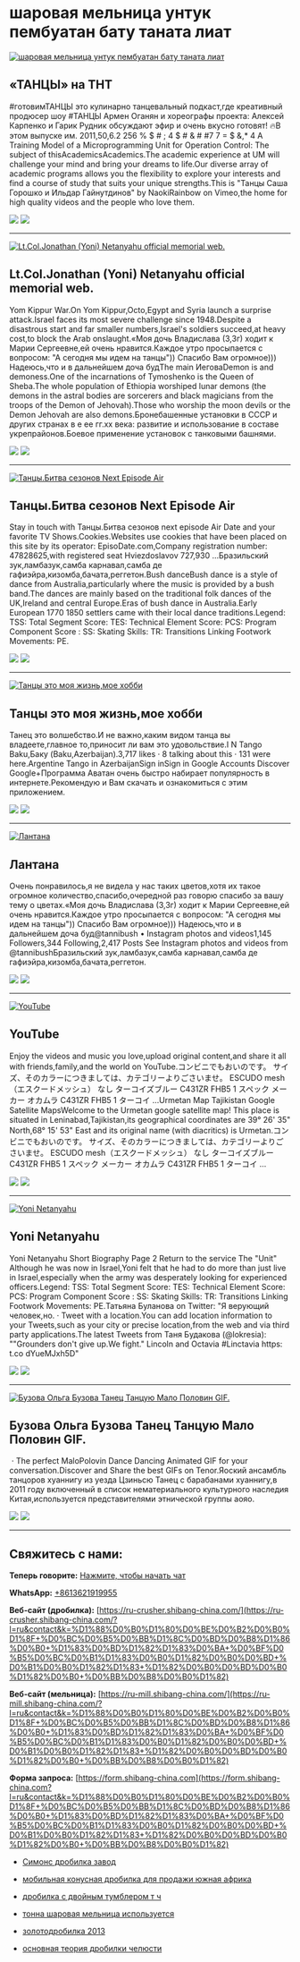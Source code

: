 # шаровая мельница унтук пембуатан бату таната лиат

<a href="https://swt.shibang-china.com/?l=ru&img&k=%D1%88%D0%B0%D1%80%D0%BE%D0%B2%D0%B0%D1%8F+%D0%BC%D0%B5%D0%BB%D1%8C%D0%BD%D0%B8%D1%86%D0%B0+%D1%83%D0%BD%D1%82%D1%83%D0%BA+%D0%BF%D0%B5%D0%BC%D0%B1%D1%83%D0%B0%D1%82%D0%B0%D0%BD+%D0%B1%D0%B0%D1%82%D1%83+%D1%82%D0%B0%D0%BD%D0%B0%D1%82%D0%B0+%D0%BB%D0%B8%D0%B0%D1%82" target="_blank">![шаровая мельница унтук пембуатан бату таната лиат](http://static.shibang-china.com/all-800x300/418.jpg)</a>

## &#171;ТАНЦЫ&#187; на ТНТ
#готовимТАНЦЫ это кулинарно танцевальный подкаст,где креативный продюсер шоу #ТАНЦЫ Армен Оганян и хореографы проекта: Алексей Карпенко и Гарик Рудник обсуждают эфир и очень вкусно готовят! 🔥В этом выпуске им. 2011,50,6.2 256 % $ # ; 4 $ # &amp; # #7 7 = $ &amp;,* 4 A Training Model of a Microprogramming Unit for Operation Control: The subject of thisAcademicsAcademics.The academic experience at UM will challenge your mind and bring your dreams to life.Our diverse array of academic programs allows you the flexibility to explore your interests and find a course of study that suits your unique strengths.This is &quot;Танцы Саша Горошко и Ильдар Гайнутдинов&quot; by NaokiRainbow on Vimeo,the home for high quality videos and the people who love them.


<a href="https://whatsapp.shibangsoft.com/WhatsApp.php" target="_blank" title="WhatsApp">![](http://static.shibang-china.com/icon/whatsapp.png)</a> <a href="https://swt.shibang-china.com/?l=ru&icon&k=%D1%88%D0%B0%D1%80%D0%BE%D0%B2%D0%B0%D1%8F+%D0%BC%D0%B5%D0%BB%D1%8C%D0%BD%D0%B8%D1%86%D0%B0+%D1%83%D0%BD%D1%82%D1%83%D0%BA+%D0%BF%D0%B5%D0%BC%D0%B1%D1%83%D0%B0%D1%82%D0%B0%D0%BD+%D0%B1%D0%B0%D1%82%D1%83+%D1%82%D0%B0%D0%BD%D0%B0%D1%82%D0%B0+%D0%BB%D0%B8%D0%B0%D1%82" target="_blank">![](http://static.shibang-china.com/icon/chat-ru.png)</a>

---

<a href="https://swt.shibang-china.com/?l=ru&img&k=%D1%88%D0%B0%D1%80%D0%BE%D0%B2%D0%B0%D1%8F+%D0%BC%D0%B5%D0%BB%D1%8C%D0%BD%D0%B8%D1%86%D0%B0+%D1%83%D0%BD%D1%82%D1%83%D0%BA+%D0%BF%D0%B5%D0%BC%D0%B1%D1%83%D0%B0%D1%82%D0%B0%D0%BD+%D0%B1%D0%B0%D1%82%D1%83+%D1%82%D0%B0%D0%BD%D0%B0%D1%82%D0%B0+%D0%BB%D0%B8%D0%B0%D1%82" target="_blank">![Lt.Col.Jonathan (Yoni) Netanyahu official memorial web.](http://static.shibang-china.com/all-800x300/885.jpg)</a>

## Lt.Col.Jonathan (Yoni) Netanyahu official memorial web.
Yom Kippur War.On Yom Kippur,Octo,Egypt and Syria launch a surprise attack.Israel faces its most severe challenge since 1948.Despite a disastrous start and far smaller numbers,Israel's soldiers succeed,at heavy cost,to block the Arab onslaught.&#171;Моя дочь Владислава (3,3г) ходит к Марии Сергеевне,ей очень нравится.Каждое утро просыпается с вопросом: &quot;А сегодня мы идем на танцы&quot;)) Спасибо Вам огромное))) Надеюсь,что и в дальнейшем доча будThe main ИеговаDemon is and demoness.One of the incarnations of Tymoshenko is the Queen of Sheba.The whole population of Ethiopia worshiped lunar demons (the demons in the astral bodies are sorcerers and black magicians from the troops of the Demon of Jehovah).Those who worship the moon devils or the Demon Jehovah are also demons.Бронебашенные установки в СССР и других странах в е ее гг.xx века: развитие и использование в составе укрепрайонов.Боевое применение установок с танковыми башнями.


<a href="https://whatsapp.shibangsoft.com/WhatsApp.php" target="_blank" title="WhatsApp">![](http://static.shibang-china.com/icon/whatsapp.png)</a> <a href="https://swt.shibang-china.com/?l=ru&icon&k=%D1%88%D0%B0%D1%80%D0%BE%D0%B2%D0%B0%D1%8F+%D0%BC%D0%B5%D0%BB%D1%8C%D0%BD%D0%B8%D1%86%D0%B0+%D1%83%D0%BD%D1%82%D1%83%D0%BA+%D0%BF%D0%B5%D0%BC%D0%B1%D1%83%D0%B0%D1%82%D0%B0%D0%BD+%D0%B1%D0%B0%D1%82%D1%83+%D1%82%D0%B0%D0%BD%D0%B0%D1%82%D0%B0+%D0%BB%D0%B8%D0%B0%D1%82" target="_blank">![](http://static.shibang-china.com/icon/chat-ru.png)</a>

---

<a href="https://swt.shibang-china.com/?l=ru&img&k=%D1%88%D0%B0%D1%80%D0%BE%D0%B2%D0%B0%D1%8F+%D0%BC%D0%B5%D0%BB%D1%8C%D0%BD%D0%B8%D1%86%D0%B0+%D1%83%D0%BD%D1%82%D1%83%D0%BA+%D0%BF%D0%B5%D0%BC%D0%B1%D1%83%D0%B0%D1%82%D0%B0%D0%BD+%D0%B1%D0%B0%D1%82%D1%83+%D1%82%D0%B0%D0%BD%D0%B0%D1%82%D0%B0+%D0%BB%D0%B8%D0%B0%D1%82" target="_blank">![Танцы.Битва сезонов Next Episode Air](http://static.shibang-china.com/all-800x300/662.jpg)</a>

## Танцы.Битва сезонов Next Episode Air
Stay in touch with Танцы.Битва сезонов next episode Air Date and your favorite TV Shows.Cookies.Websites use cookies that have been placed on this site by its operator: EpisoDate.com,Company registration number: 47828625,with registered seat Hviezdoslavov 727,930 …Бразильский зук,ламбазук,самба карнавал,самба де гафиэйра,кизомба,бачата,реггетон.Bush danceBush dance is a style of dance from Australia,particularly where the music is provided by a bush band.The dances are mainly based on the traditional folk dances of the UK,Ireland and central Europe.Eras of bush dance in Australia.Early European 1770 1850 settlers came with their local dance traditions.Legend: TSS: Total Segment Score: TES: Technical Element Score: PCS: Program Component Score : SS: Skating Skills: TR: Transitions Linking Footwork Movements: PE.


<a href="https://whatsapp.shibangsoft.com/WhatsApp.php" target="_blank" title="WhatsApp">![](http://static.shibang-china.com/icon/whatsapp.png)</a> <a href="https://swt.shibang-china.com/?l=ru&icon&k=%D1%88%D0%B0%D1%80%D0%BE%D0%B2%D0%B0%D1%8F+%D0%BC%D0%B5%D0%BB%D1%8C%D0%BD%D0%B8%D1%86%D0%B0+%D1%83%D0%BD%D1%82%D1%83%D0%BA+%D0%BF%D0%B5%D0%BC%D0%B1%D1%83%D0%B0%D1%82%D0%B0%D0%BD+%D0%B1%D0%B0%D1%82%D1%83+%D1%82%D0%B0%D0%BD%D0%B0%D1%82%D0%B0+%D0%BB%D0%B8%D0%B0%D1%82" target="_blank">![](http://static.shibang-china.com/icon/chat-ru.png)</a>

---

<a href="https://swt.shibang-china.com/?l=ru&img&k=%D1%88%D0%B0%D1%80%D0%BE%D0%B2%D0%B0%D1%8F+%D0%BC%D0%B5%D0%BB%D1%8C%D0%BD%D0%B8%D1%86%D0%B0+%D1%83%D0%BD%D1%82%D1%83%D0%BA+%D0%BF%D0%B5%D0%BC%D0%B1%D1%83%D0%B0%D1%82%D0%B0%D0%BD+%D0%B1%D0%B0%D1%82%D1%83+%D1%82%D0%B0%D0%BD%D0%B0%D1%82%D0%B0+%D0%BB%D0%B8%D0%B0%D1%82" target="_blank">![Танцы это моя жизнь,мое хобби](http://static.shibang-china.com/all-800x300/517.jpg)</a>

## Танцы это моя жизнь,мое хобби
Танец это волшебство.И не важно,каким видом танца вы владеете,главное то,приносит ли вам это удовольствие.I N Tango Baku,Баку (Baku,Azerbaijan).3,717 likes &#183; 8 talking about this &#183; 131 were here.Argentine Tango in AzerbaijanSign inSign in Google Accounts Discover Google+Программа Аватан очень быстро набирает популярность в интернете.Рекомендую и Вам скачать и ознакомиться с этим приложением.


<a href="https://whatsapp.shibangsoft.com/WhatsApp.php" target="_blank" title="WhatsApp">![](http://static.shibang-china.com/icon/whatsapp.png)</a> <a href="https://swt.shibang-china.com/?l=ru&icon&k=%D1%88%D0%B0%D1%80%D0%BE%D0%B2%D0%B0%D1%8F+%D0%BC%D0%B5%D0%BB%D1%8C%D0%BD%D0%B8%D1%86%D0%B0+%D1%83%D0%BD%D1%82%D1%83%D0%BA+%D0%BF%D0%B5%D0%BC%D0%B1%D1%83%D0%B0%D1%82%D0%B0%D0%BD+%D0%B1%D0%B0%D1%82%D1%83+%D1%82%D0%B0%D0%BD%D0%B0%D1%82%D0%B0+%D0%BB%D0%B8%D0%B0%D1%82" target="_blank">![](http://static.shibang-china.com/icon/chat-ru.png)</a>

---

<a href="https://swt.shibang-china.com/?l=ru&img&k=%D1%88%D0%B0%D1%80%D0%BE%D0%B2%D0%B0%D1%8F+%D0%BC%D0%B5%D0%BB%D1%8C%D0%BD%D0%B8%D1%86%D0%B0+%D1%83%D0%BD%D1%82%D1%83%D0%BA+%D0%BF%D0%B5%D0%BC%D0%B1%D1%83%D0%B0%D1%82%D0%B0%D0%BD+%D0%B1%D0%B0%D1%82%D1%83+%D1%82%D0%B0%D0%BD%D0%B0%D1%82%D0%B0+%D0%BB%D0%B8%D0%B0%D1%82" target="_blank">![Лантана](http://static.shibang-china.com/all-800x300/1141.jpg)</a>

## Лантана
Очень понравилось,я не видела у нас таких цветов,хотя их такое огромное количество,спасибо,очередной раз говорю спасибо за вашу тему о цветах.&#171;Моя дочь Владислава (3,3г) ходит к Марии Сергеевне,ей очень нравится.Каждое утро просыпается с вопросом: &quot;А сегодня мы идем на танцы&quot;)) Спасибо Вам огромное))) Надеюсь,что и в дальнейшем доча буд@tannibush • Instagram photos and videos1,145 Followers,344 Following,2,417 Posts See Instagram photos and videos from @tannibushБразильский зук,ламбазук,самба карнавал,самба де гафиэйра,кизомба,бачата,реггетон.


<a href="https://whatsapp.shibangsoft.com/WhatsApp.php" target="_blank" title="WhatsApp">![](http://static.shibang-china.com/icon/whatsapp.png)</a> <a href="https://swt.shibang-china.com/?l=ru&icon&k=%D1%88%D0%B0%D1%80%D0%BE%D0%B2%D0%B0%D1%8F+%D0%BC%D0%B5%D0%BB%D1%8C%D0%BD%D0%B8%D1%86%D0%B0+%D1%83%D0%BD%D1%82%D1%83%D0%BA+%D0%BF%D0%B5%D0%BC%D0%B1%D1%83%D0%B0%D1%82%D0%B0%D0%BD+%D0%B1%D0%B0%D1%82%D1%83+%D1%82%D0%B0%D0%BD%D0%B0%D1%82%D0%B0+%D0%BB%D0%B8%D0%B0%D1%82" target="_blank">![](http://static.shibang-china.com/icon/chat-ru.png)</a>

---

<a href="https://swt.shibang-china.com/?l=ru&img&k=%D1%88%D0%B0%D1%80%D0%BE%D0%B2%D0%B0%D1%8F+%D0%BC%D0%B5%D0%BB%D1%8C%D0%BD%D0%B8%D1%86%D0%B0+%D1%83%D0%BD%D1%82%D1%83%D0%BA+%D0%BF%D0%B5%D0%BC%D0%B1%D1%83%D0%B0%D1%82%D0%B0%D0%BD+%D0%B1%D0%B0%D1%82%D1%83+%D1%82%D0%B0%D0%BD%D0%B0%D1%82%D0%B0+%D0%BB%D0%B8%D0%B0%D1%82" target="_blank">![YouTube](http://static.shibang-china.com/all-800x300/22.jpg)</a>

## YouTube
Enjoy the videos and music you love,upload original content,and share it all with friends,family,and the world on YouTube.コンビニでもおいのです。 サイズ、そのカラーにつきましては、カテゴリーよりごさいませ。 ESCUDO mesh（エスクードメッシュ） なし ターコイズブルー C431ZR FHB5 1 スペック メーカー オカムラ C431ZR FHB5 1 ターコイ …Urmetan Map Tajikistan Google Satellite MapsWelcome to the Urmetan google satellite map! This place is situated in Leninabad,Tajikistan,its geographical coordinates are 39&#176; 26' 35&quot; North,68&#176; 15' 53&quot; East and its original name (with diacritics) is Urmetan.コンビニでもおいのです。 サイズ、そのカラーにつきましては、カテゴリーよりごさいませ。 ESCUDO mesh（エスクードメッシュ） なし ターコイズブルー C431ZR FHB5 1 スペック メーカー オカムラ C431ZR FHB5 1 ターコイ …


<a href="https://whatsapp.shibangsoft.com/WhatsApp.php" target="_blank" title="WhatsApp">![](http://static.shibang-china.com/icon/whatsapp.png)</a> <a href="https://swt.shibang-china.com/?l=ru&icon&k=%D1%88%D0%B0%D1%80%D0%BE%D0%B2%D0%B0%D1%8F+%D0%BC%D0%B5%D0%BB%D1%8C%D0%BD%D0%B8%D1%86%D0%B0+%D1%83%D0%BD%D1%82%D1%83%D0%BA+%D0%BF%D0%B5%D0%BC%D0%B1%D1%83%D0%B0%D1%82%D0%B0%D0%BD+%D0%B1%D0%B0%D1%82%D1%83+%D1%82%D0%B0%D0%BD%D0%B0%D1%82%D0%B0+%D0%BB%D0%B8%D0%B0%D1%82" target="_blank">![](http://static.shibang-china.com/icon/chat-ru.png)</a>

---

<a href="https://swt.shibang-china.com/?l=ru&img&k=%D1%88%D0%B0%D1%80%D0%BE%D0%B2%D0%B0%D1%8F+%D0%BC%D0%B5%D0%BB%D1%8C%D0%BD%D0%B8%D1%86%D0%B0+%D1%83%D0%BD%D1%82%D1%83%D0%BA+%D0%BF%D0%B5%D0%BC%D0%B1%D1%83%D0%B0%D1%82%D0%B0%D0%BD+%D0%B1%D0%B0%D1%82%D1%83+%D1%82%D0%B0%D0%BD%D0%B0%D1%82%D0%B0+%D0%BB%D0%B8%D0%B0%D1%82" target="_blank">![Yoni Netanyahu](http://static.shibang-china.com/all-800x300/680.jpg)</a>

## Yoni Netanyahu
Yoni Netanyahu Short Biography Page 2 Return to the service The &quot;Unit&quot; Although he was now in Israel,Yoni felt that he had to do more than just live in Israel,especially when the army was desperately looking for experienced officers.Legend: TSS: Total Segment Score: TES: Technical Element Score: PCS: Program Component Score : SS: Skating Skills: TR: Transitions Linking Footwork Movements: PE.Татьяна Буланова on Twitter: &quot;Я верующий человек,но.&nbsp;&#0183;&#32;Tweet with a location.You can add location information to your Tweets,such as your city or precise location,from the web and via third party applications.The latest Tweets from Таня Будакова (@lokresia): &quot;&quot;Grounders don't give up.We fight.&quot; Lincoln and Octavia #Linctavia https: t.co dYueMJxh5D&quot;


<a href="https://whatsapp.shibangsoft.com/WhatsApp.php" target="_blank" title="WhatsApp">![](http://static.shibang-china.com/icon/whatsapp.png)</a> <a href="https://swt.shibang-china.com/?l=ru&icon&k=%D1%88%D0%B0%D1%80%D0%BE%D0%B2%D0%B0%D1%8F+%D0%BC%D0%B5%D0%BB%D1%8C%D0%BD%D0%B8%D1%86%D0%B0+%D1%83%D0%BD%D1%82%D1%83%D0%BA+%D0%BF%D0%B5%D0%BC%D0%B1%D1%83%D0%B0%D1%82%D0%B0%D0%BD+%D0%B1%D0%B0%D1%82%D1%83+%D1%82%D0%B0%D0%BD%D0%B0%D1%82%D0%B0+%D0%BB%D0%B8%D0%B0%D1%82" target="_blank">![](http://static.shibang-china.com/icon/chat-ru.png)</a>

---

<a href="https://swt.shibang-china.com/?l=ru&img&k=%D1%88%D0%B0%D1%80%D0%BE%D0%B2%D0%B0%D1%8F+%D0%BC%D0%B5%D0%BB%D1%8C%D0%BD%D0%B8%D1%86%D0%B0+%D1%83%D0%BD%D1%82%D1%83%D0%BA+%D0%BF%D0%B5%D0%BC%D0%B1%D1%83%D0%B0%D1%82%D0%B0%D0%BD+%D0%B1%D0%B0%D1%82%D1%83+%D1%82%D0%B0%D0%BD%D0%B0%D1%82%D0%B0+%D0%BB%D0%B8%D0%B0%D1%82" target="_blank">![Бузова Ольга Бузова Танец Танцую Мало Половин GIF.](http://static.shibang-china.com/all-800x300/109.jpg)</a>

## Бузова Ольга Бузова Танец Танцую Мало Половин GIF.
&nbsp;&#0183;&#32;The perfect MaloPolovin Dance Dancing Animated GIF for your conversation.Discover and Share the best GIFs on Tenor.Яоский ансамбль танцоров хуаннигу из уезда Цзиньсю Танец с барабанами хуаннигу,в 2011 году включенный в список нематериального культурного наследия Китая,используется представителями этнической группы аояо.

<a href="https://whatsapp.shibangsoft.com/WhatsApp.php" target="_blank" title="WhatsApp">![](http://static.shibang-china.com/icon/whatsapp.png)</a> <a href="https://swt.shibang-china.com/?l=ru&icon&k=%D1%88%D0%B0%D1%80%D0%BE%D0%B2%D0%B0%D1%8F+%D0%BC%D0%B5%D0%BB%D1%8C%D0%BD%D0%B8%D1%86%D0%B0+%D1%83%D0%BD%D1%82%D1%83%D0%BA+%D0%BF%D0%B5%D0%BC%D0%B1%D1%83%D0%B0%D1%82%D0%B0%D0%BD+%D0%B1%D0%B0%D1%82%D1%83+%D1%82%D0%B0%D0%BD%D0%B0%D1%82%D0%B0+%D0%BB%D0%B8%D0%B0%D1%82" target="_blank">![](http://static.shibang-china.com/icon/chat-ru.png)</a>

---
## Свяжитесь с нами:

**Теперь говорите:** [Нажмите, чтобы начать чат](https://swt.shibang-china.com?l=ru&contact&k=%D1%88%D0%B0%D1%80%D0%BE%D0%B2%D0%B0%D1%8F+%D0%BC%D0%B5%D0%BB%D1%8C%D0%BD%D0%B8%D1%86%D0%B0+%D1%83%D0%BD%D1%82%D1%83%D0%BA+%D0%BF%D0%B5%D0%BC%D0%B1%D1%83%D0%B0%D1%82%D0%B0%D0%BD+%D0%B1%D0%B0%D1%82%D1%83+%D1%82%D0%B0%D0%BD%D0%B0%D1%82%D0%B0+%D0%BB%D0%B8%D0%B0%D1%82)

**WhatsApp:**  [+8613621919955](https://whatsapp.shibangsoft.com/WhatsApp.php)

**Веб-сайт (дробилка):** [https://ru-crusher.shibang-china.com/](https://ru-crusher.shibang-china.com/?l=ru&contact&k=%D1%88%D0%B0%D1%80%D0%BE%D0%B2%D0%B0%D1%8F+%D0%BC%D0%B5%D0%BB%D1%8C%D0%BD%D0%B8%D1%86%D0%B0+%D1%83%D0%BD%D1%82%D1%83%D0%BA+%D0%BF%D0%B5%D0%BC%D0%B1%D1%83%D0%B0%D1%82%D0%B0%D0%BD+%D0%B1%D0%B0%D1%82%D1%83+%D1%82%D0%B0%D0%BD%D0%B0%D1%82%D0%B0+%D0%BB%D0%B8%D0%B0%D1%82)

**Веб-сайт (мельница):** [https://ru-mill.shibang-china.com/](https://ru-mill.shibang-china.com/?l=ru&contact&k=%D1%88%D0%B0%D1%80%D0%BE%D0%B2%D0%B0%D1%8F+%D0%BC%D0%B5%D0%BB%D1%8C%D0%BD%D0%B8%D1%86%D0%B0+%D1%83%D0%BD%D1%82%D1%83%D0%BA+%D0%BF%D0%B5%D0%BC%D0%B1%D1%83%D0%B0%D1%82%D0%B0%D0%BD+%D0%B1%D0%B0%D1%82%D1%83+%D1%82%D0%B0%D0%BD%D0%B0%D1%82%D0%B0+%D0%BB%D0%B8%D0%B0%D1%82)

**Форма запроса:** [https://form.shibang-china.com](https://form.shibang-china.com?l=ru&contact&k=%D1%88%D0%B0%D1%80%D0%BE%D0%B2%D0%B0%D1%8F+%D0%BC%D0%B5%D0%BB%D1%8C%D0%BD%D0%B8%D1%86%D0%B0+%D1%83%D0%BD%D1%82%D1%83%D0%BA+%D0%BF%D0%B5%D0%BC%D0%B1%D1%83%D0%B0%D1%82%D0%B0%D0%BD+%D0%B1%D0%B0%D1%82%D1%83+%D1%82%D0%B0%D0%BD%D0%B0%D1%82%D0%B0+%D0%BB%D0%B8%D0%B0%D1%82)

* [Симонс дробилка завод](../134/%D0%A1%D0%B8%D0%BC%D0%BE%D0%BD%D1%81%20%D0%B4%D1%80%D0%BE%D0%B1%D0%B8%D0%BB%D0%BA%D0%B0%20%D0%B7%D0%B0%D0%B2%D0%BE%D0%B4.md)

* [мобильная конусная дробилка для продажи южная африка](../134/%D0%BC%D0%BE%D0%B1%D0%B8%D0%BB%D1%8C%D0%BD%D0%B0%D1%8F%20%D0%BA%D0%BE%D0%BD%D1%83%D1%81%D0%BD%D0%B0%D1%8F%20%D0%B4%D1%80%D0%BE%D0%B1%D0%B8%D0%BB%D0%BA%D0%B0%20%D0%B4%D0%BB%D1%8F%20%D0%BF%D1%80%D0%BE%D0%B4%D0%B0%D0%B6%D0%B8%20%D1%8E%D0%B6%D0%BD%D0%B0%D1%8F%20%D0%B0%D1%84%D1%80%D0%B8%D0%BA%D0%B0.md)

* [дробилка с двойным тумблером т  ч](../132/%D0%B4%D1%80%D0%BE%D0%B1%D0%B8%D0%BB%D0%BA%D0%B0%20%D1%81%20%D0%B4%D0%B2%D0%BE%D0%B9%D0%BD%D1%8B%D0%BC%20%D1%82%D1%83%D0%BC%D0%B1%D0%BB%D0%B5%D1%80%D0%BE%D0%BC%20%D1%82%20%20%D1%87.md)

* [тонна шаровая мельница используется](../135/%D1%82%D0%BE%D0%BD%D0%BD%D0%B0%20%D1%88%D0%B0%D1%80%D0%BE%D0%B2%D0%B0%D1%8F%20%D0%BC%D0%B5%D0%BB%D1%8C%D0%BD%D0%B8%D1%86%D0%B0%20%D0%B8%D1%81%D0%BF%D0%BE%D0%BB%D1%8C%D0%B7%D1%83%D0%B5%D1%82%D1%81%D1%8F.md)

* [золотодробилка 2013](../132/%D0%B7%D0%BE%D0%BB%D0%BE%D1%82%D0%BE%D0%B4%D1%80%D0%BE%D0%B1%D0%B8%D0%BB%D0%BA%D0%B0%202013.md)

* [основная теория дробилки челюсти](../133/%D0%BE%D1%81%D0%BD%D0%BE%D0%B2%D0%BD%D0%B0%D1%8F%20%D1%82%D0%B5%D0%BE%D1%80%D0%B8%D1%8F%20%D0%B4%D1%80%D0%BE%D0%B1%D0%B8%D0%BB%D0%BA%D0%B8%20%D1%87%D0%B5%D0%BB%D1%8E%D1%81%D1%82%D0%B8.md)